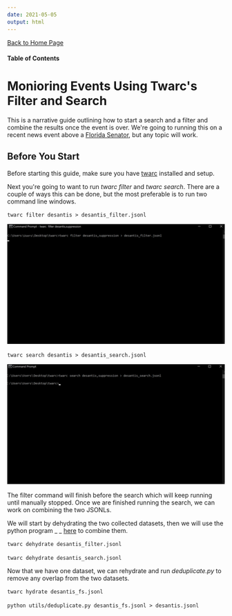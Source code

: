 ```yaml
---
date: 2021-05-05
output: html
---
```


[Back to Home Page](index.md)   

#### Table of Contents


# Monioring Events Using Twarc's Filter and Search 

This is a narrative guide outlining how to start a search and a filter and combine the results once the event is over. We're going to running this on a recent news event above a [Florida Senator](https://www.nbcnews.com/politics/elections/gop-gov-desantis-signs-restrictive-new-voting-florida-dems-fear-n1266415), but any topic will work. 


## Before You Start

Before starting this guide, make sure you have [twarc](https://github.com/DocNow/twarc) installed and setup. 


Next you're going to want to run _twarc filter_ and _twarc search_. There are a couple of ways this can be done, but the most preferable is to run two command line windows.

    twarc filter desantis > desantis_filter.jsonl

![FILTER](/assets/desantis_filter.png)

    twarc search desantis > desantis_search.jsonl

![SEARCH](/assets/desantis_search.png)


The filter command will finish before the search which will keep running until manually stopped. Once we are finished running the search, we can work on combining the two JSONLs. 

We will start by dehydrating the two collected datasets, then we will use the python program _ _ [here]() to combine them.

    twarc dehydrate desantis_filter.jsonl   
       
    twarc dehydrate desantis_search.jsonl  

Now that we have one dataset, we can rehydrate and run _deduplicate.py_ to remove any overlap from the two datasets. 

    twarc hydrate desantis_fs.jsonl
    
    python utils/deduplicate.py desantis_fs.jsonl > desantis.jsonl
